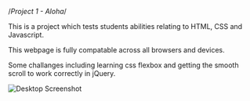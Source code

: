 /*Project 1 - Aloha*/ 

This is a project which tests students abilities relating to HTML, CSS and Javascript. 

This webpage is fully compatable across all browsers and devices.

Some challanges including learning css flexbox and getting the smooth scroll to work correctly in jQuery. 

![Desktop Screenshot](https://github.com/cjrt27/Aloha/images/aloha-desktop.png)